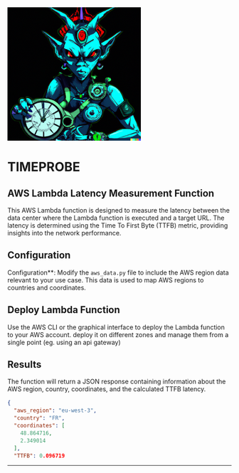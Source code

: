 
<img src="timeprobe.png" alt="Image Description" width="300">

# TIMEPROBE

## AWS Lambda Latency Measurement Function

This AWS Lambda function is designed to measure the latency between the data center where the Lambda function is executed and a target URL. The latency is determined using the Time To First Byte (TTFB) metric, providing insights into the network performance.

## Configuration

Configuration**: Modify the `aws_data.py` file to include the AWS region data relevant to your use case. This data is used to map AWS regions to countries and coordinates.

## Deploy Lambda Function

Use the AWS CLI or the graphical interface to deploy the Lambda function to your AWS account.
deploy it on different zones and manage them from a single point (eg. using an api gateway)

## Results
The function will return a JSON response containing information about the AWS region, country, coordinates, and the calculated TTFB latency.

```json
{
  "aws_region": "eu-west-3",
  "country": "FR",
  "coordinates": [
    48.864716,
    2.349014
  ],
  "TTFB": 0.096719
```
---
